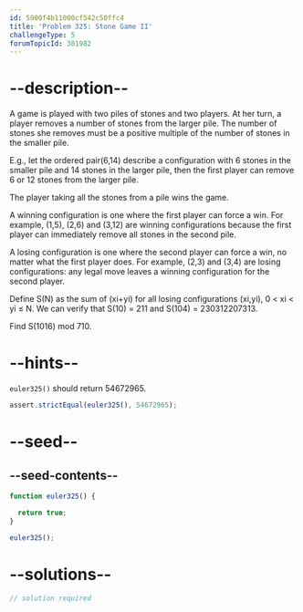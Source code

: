 ```yaml
---
id: 5900f4b11000cf542c50ffc4
title: 'Problem 325: Stone Game II'
challengeType: 5
forumTopicId: 301982
---
```


# --description--

A game is played with two piles of stones and two players. At her turn, a player removes a number of stones from the larger pile. The number of stones she removes must be a positive multiple of the number of stones in the smaller pile.

E.g., let the ordered pair(6,14) describe a configuration with 6 stones in the smaller pile and 14 stones in the larger pile, then the first player can remove 6 or 12 stones from the larger pile.

The player taking all the stones from a pile wins the game.

A winning configuration is one where the first player can force a win. For example, (1,5), (2,6) and (3,12) are winning configurations because the first player can immediately remove all stones in the second pile.

A losing configuration is one where the second player can force a win, no matter what the first player does. For example, (2,3) and (3,4) are losing configurations: any legal move leaves a winning configuration for the second player.

Define S(N) as the sum of (xi+yi) for all losing configurations (xi,yi), 0 &lt; xi &lt; yi ≤ N. We can verify that S(10) = 211 and S(104) = 230312207313.

Find S(1016) mod 710.

# --hints--

`euler325()` should return 54672965.

```js
assert.strictEqual(euler325(), 54672965);
```

# --seed--

## --seed-contents--

```js
function euler325() {

  return true;
}

euler325();
```

# --solutions--

```js
// solution required
```
